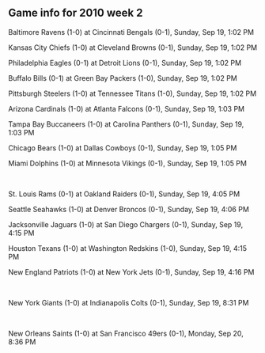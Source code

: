 ## Game info for 2010 week 2
Baltimore Ravens (1-0) at Cincinnati Bengals (0-1), Sunday, Sep 19, 1:02 PM

Kansas City Chiefs (1-0) at Cleveland Browns (0-1), Sunday, Sep 19, 1:02 PM

Philadelphia Eagles (0-1) at Detroit Lions (0-1), Sunday, Sep 19, 1:02 PM

Buffalo Bills (0-1) at Green Bay Packers (1-0), Sunday, Sep 19, 1:02 PM

Pittsburgh Steelers (1-0) at Tennessee Titans (1-0), Sunday, Sep 19, 1:02 PM

Arizona Cardinals (1-0) at Atlanta Falcons (0-1), Sunday, Sep 19, 1:03 PM

Tampa Bay Buccaneers (1-0) at Carolina Panthers (0-1), Sunday, Sep 19, 1:03 PM

Chicago Bears (1-0) at Dallas Cowboys (0-1), Sunday, Sep 19, 1:05 PM

Miami Dolphins (1-0) at Minnesota Vikings (0-1), Sunday, Sep 19, 1:05 PM


<br/>

St. Louis Rams (0-1) at Oakland Raiders (0-1), Sunday, Sep 19, 4:05 PM

Seattle Seahawks (1-0) at Denver Broncos (0-1), Sunday, Sep 19, 4:06 PM

Jacksonville Jaguars (1-0) at San Diego Chargers (0-1), Sunday, Sep 19, 4:15 PM

Houston Texans (1-0) at Washington Redskins (1-0), Sunday, Sep 19, 4:15 PM

New England Patriots (1-0) at New York Jets (0-1), Sunday, Sep 19, 4:16 PM


<br/>

New York Giants (1-0) at Indianapolis Colts (0-1), Sunday, Sep 19, 8:31 PM


<br/>

New Orleans Saints (1-0) at San Francisco 49ers (0-1), Monday, Sep 20, 8:36 PM


